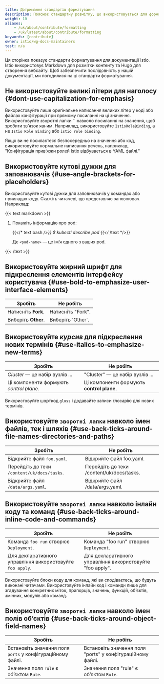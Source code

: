 ```yaml
---
title: Дотримання стандартів форматування
description: Пояснює стандартну розмітку, що використовується для форматування документації Istio.
weight: 10
aliases:
    - /uk/about/contribute/formatting
    - /uk/latest/about/contribute/formatting
keywords: [contribute]
owner: istio/wg-docs-maintainers
test: n/a
---
```


Ця сторінка показує стандарти форматування для документації Istio. Istio використовує Markdown для розмітки контенту та Hugo для створення вебсайту. Щоб забезпечити послідовність у нашій документації, ми погодилися на ці стандарти форматування.

## Не використовуйте великі літери для наголосу {#dont-use-capitalization-for-emphasis}

Використовуйте лише оригінальне написання великих літер у коді або файлах конфігурації при прямому посиланні на ці значення. Використовуйте зворотні лапки \`\` навколо посилання на значення, щоб зробити зв’язок явним. Наприклад, використовуйте `IstioRoleBinding`, а не `Istio Role Binding` або `istio role binding`.

Якщо ви не посилаєтеся безпосередньо на значення або код, використовуйте нормальне написання речень, наприклад, "Конфігурація прив’язки ролей Istio відбувається в YAML файлі."

## Використовуйте кутові дужки для заповнювачів {#use-angle-brackets-for-placeholders}

Використовуйте кутові дужки для заповнювачів у командах або прикладах коду. Скажіть читачеві, що представляє заповнювач. Наприклад:

{{< text markdown >}}

1. Покажіть інформацію про pod:

    {{</* text bash */>}}
    $ kubectl describe pod <pod-name>
    {{</* /text */>}}

    Де `<pod-name>` — це імʼя одного з ваших pod.

{{< /text >}}

## Використовуйте **жирний шрифт** для підкреслення елементів інтерфейсу користувача {#use-bold-to-emphasize-user-interface-elements}

| Зробіть               | Не робіть
|-----------------------|---------
|Натисніть **Fork**.   | Натисніть "Fork".
|Виберіть **Other**.   | Виберіть 'Other'.

## Використовуйте _курсив_ для підкреслення нових термінів {#use-italics-to-emphasize-new-terms}

| Зробіть                                      | Не робіть
|----------------------------------------------|-----------
| _Cluster_ — це набір вузлів ...              | "Cluster" — це набір вузлів ...
|Ці компоненти формують _control plane_. | Ці компоненти формують **control plane**.

Використовуйте шорткод `gloss` і додавайте записи глосарію для нових термінів.

## Використовуйте `зворотні лапки` навколо імен файлів, тек і шляхів {#use-back-ticks-around-file-names-directories-and-paths}

| Зробіть                                      | Не робіть
|----------------------------------------------|-----------
|Відкрийте файл `foo.yaml`.                   | Відкрийте файл foo.yaml.
|Перейдіть до теки `/content/uk/docs/tasks`. | Перейдіть до теки /content/uk/docs/tasks.
|Відкрийте файл `/data/args.yaml`.            | Відкрийте файл /data/args.yaml.

## Використовуйте `зворотні лапки` навколо інлайн коду та команд {#use-back-ticks-around-inline-code-and-commands}

| Зробіть                                        | Не робіть
|------------------------------------------------|-----------
|Команда `foo run` створює `Deployment`.        | Команда "foo run" створює `Deployment`.
|Для декларативного управління використовуйте `foo apply`. | Для декларативного управління використовуйте "foo apply".

Використовуйте блоки коду для команд, які ви сподіваєтесь, що будуть виконані читачами. Використовуйте інлайн код і команди лише для згадування конкретних міток, прапорців, значень, функцій, обʼєктів,
змінних, модулів або команд.

## Використовуйте `зворотні лапки` навколо імен полів обʼєктів {#use-back-ticks-around-object-field-names}

| Зробіть                                        | Не робіть
|------------------------------------------------|-----------
|Встановіть значення поля `ports` у конфігураційному файлі. | Встановіть значення поля "ports" у конфігураційному файлі.
|Значення поля `rule` є обʼєктом `Rule`.       | Значення поля "rule" є обʼєктом `Rule`.
